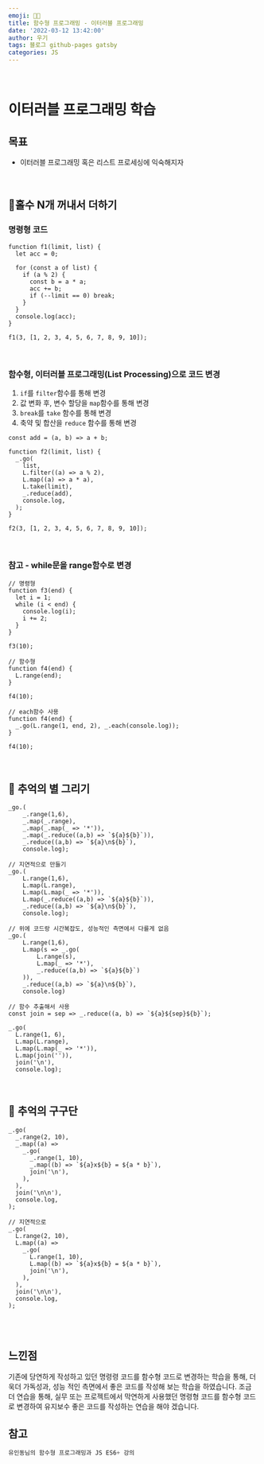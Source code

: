 ```yaml
---
emoji: 👨‍💻
title: 함수형 프로그래밍 - 이터러블 프로그래밍
date: '2022-03-12 13:42:00'
author: 우기
tags: 블로그 github-pages gatsby
categories: JS
---
```


<br>

# 이터러블 프로그래밍 학습

## 목표

- 이터러블 프로그래밍 혹은 리스트 프로세싱에 익숙해지자

<br>

## 🧐홀수 N개 꺼내서 더하기

### 명령형 코드

```tsx
function f1(limit, list) {
  let acc = 0;

  for (const a of list) {
    if (a % 2) {
      const b = a * a;
      acc += b;
      if (--limit == 0) break;
    }
  }
  console.log(acc);
}

f1(3, [1, 2, 3, 4, 5, 6, 7, 8, 9, 10]);
```

<br>

### 함수형, 이터러블 프로그래밍(List Processing)으로 코드 변경

1. `if`를 `filter`함수를 통해 변경
2. 값 변화 후, 변수 할당을 `map`함수를 통해 변경
3. `break`를 `take` 함수를 통해 변경
4. 축약 및 합산을 `reduce` 함수를 통해 변경

```tsx
const add = (a, b) => a + b;

function f2(limit, list) {
  _.go(
    list,
    L.filter((a) => a % 2),
    L.map((a) => a * a),
    L.take(limit),
    _.reduce(add),
    console.log,
  );
}

f2(3, [1, 2, 3, 4, 5, 6, 7, 8, 9, 10]);
```

<br>

### 참고 - while문을 range함수로 변경

```tsx
// 명령형
function f3(end) {
  let i = 1;
  while (i < end) {
    console.log(i);
    i += 2;
  }
}

f3(10);

// 함수형
function f4(end) {
  L.range(end);
}

f4(10);

// each함수 사용
function f4(end) {
  _.go(L.range(1, end, 2), _.each(console.log));
}

f4(10);
```

<br>

## 🧐 추억의 별 그리기

```tsx
_go.(
	_.range(1,6),
	_.map(_.range),
	_.map(_.map(_ => '*')),
	_.map(_.reduce((a,b) => `${a}${b}`)),
	_.reduce((a,b) => `${a}\n${b}`),
	console.log);

// 지연적으로 만들기
_go.(
	L.range(1,6),
	L.map(L.range),
	L.map(L.map(_ => '*')),
	L.map(_.reduce((a,b) => `${a}${b}`)),
	_.reduce((a,b) => `${a}\n${b}`),
	console.log);

// 위에 코드랑 시간복잡도, 성능적인 측면에서 다를게 없음
_go.(
	L.range(1,6),
	L.map(s => _.go(
		L.range(s),
		L.map(_ => '*'),
		_.reduce((a,b) => `${a}${b}`)
	)),
	_.reduce((a,b) => `${a}\n${b}`),
	console.log)

// 함수 추출해서 사용
const join = sep => _.reduce((a, b) => `${a}${sep}${b}`);

_.go(
  L.range(1, 6),
  L.map(L.range),
  L.map(L.map(_ => '*')),
  L.map(join('')),
  join('\n'),
  console.log);
```

<br>

## 🧐 추억의 구구단

```tsx
_.go(
  _.range(2, 10),
  _.map((a) =>
    _.go(
      _.range(1, 10),
      _.map((b) => `${a}x${b} = ${a * b}`),
      join('\n'),
    ),
  ),
  join('\n\n'),
  console.log,
);

// 지연적으로
_.go(
  L.range(2, 10),
  L.map((a) =>
    _.go(
      L.range(1, 10),
      L.map((b) => `${a}x${b} = ${a * b}`),
      join('\n'),
    ),
  ),
  join('\n\n'),
  console.log,
);
```

<br>
<br>

## 느낀점

기존에 당연하게 작성하고 있던 명령령 코드를 함수형 코드로 변경하는 학습을 통해, 더욱더 가독성과, 성능 적인 측면에서 좋은 코드를 작성해 보는 학습을 하였습니다.
조금 더 연습을 통해, 실무 또는 프로젝트에서 막연하게 사용했던 명령형 코드를 함수형 코드로 변경하여 유지보수 좋은 코드를 작성하는 연습을 해야 겠습니다.
<br>

## 참고

```js
유인동님의 함수형 프로그래밍과 JS ES6+ 강의

```

```toc

```
